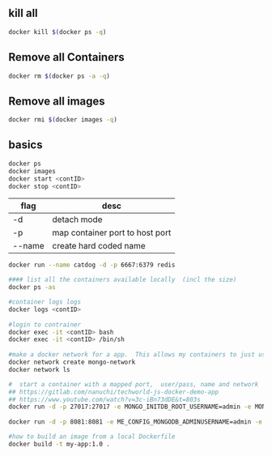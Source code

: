 ## kill all
```bash
docker kill $(docker ps -q)
```
## Remove all Containers
```bash
docker rm $(docker ps -a -q)
```
## Remove all images
```bash
docker rmi $(docker images -q)
```

## basics
```bash
docker ps
docker images
docker start <contID>
docker stop <contID>
```

|flag|desc|
|--------|-----------------------------|
|-d | detach mode|
|-p | map container port to host port|
|--name | create hard coded name|
```bash
docker run --name catdog -d -p 6667:6379 redis  

#### list all the containers available locally  (incl the size)
docker ps -as

#container logs logs
docker logs <contID>
  
#login to contrainer 
docker exec -it <contID> bash
docker exec -it <contID> /bin/sh
  
#make a docker network for a app.  This allows my containers to just use the container 'name'
docker network create mongo-network 
docker network ls

#  start a container with a mapped port,  user/pass, name and network 
## https://gitlab.com/nanuchi/techworld-js-docker-demo-app
## https://www.youtube.com/watch?v=3c-iBn73dDE&t=803s
docker run -d -p 27017:27017 -e MONGO_INITDB_ROOT_USERNAME=admin -e MONGO_INITDB_ROOT_PASSWORD=password --name mongodb --net mongo-network mongo    
  
docker run -d -p 8081:8081 -e ME_CONFIG_MONGODB_ADMINUSERNAME=admin -e ME_CONFIG_MONGODB_ADMINPASSWORD=password --net mongo-network --name mongo-express -e ME_CONFIG_MONGODB_SERVER=mongodb mongo-express  

#how to build an image from a local Dockerfile
docker build -t my-app:1.0 .

```  
  
  
  

  
  
  
  
  
  

  
